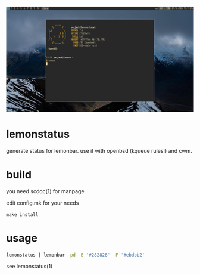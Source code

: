 ![screenshot demonstrating how does it look like](./screenshot.png)

# lemonstatus

generate status for lemonbar. use it with openbsd (kqueue rules!) and cwm.

# build

you need scdoc(1) for manpage

edit config.mk for your needs

```
make install
```

# usage

```sh
lemonstatus | lemonbar -pd -B '#282828' -F '#ebdbb2' 
```

see lemonstatus(1)

